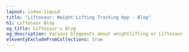 ```yaml
---
layout: index.liquid
title: "Liftosaur: Weight Lifting Tracking App - Blog"
h1: Liftosaur Blog
og_title: Liftosaur's Blog
og_description: Various blogposts about weightlifting or Liftosaur
eleventyExcludeFromCollections: true
---
```

